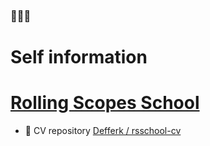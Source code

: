 ### 👋🏽🐮

# Self information

# [Rolling Scopes School](https://rs.school "RSS site")

- 🐣 CV repository [ Defferk / rsschool-cv](https://github.com/Defferk/rsschool-cv/tree/gh-pages "Link for reposityry")

<!--
**Defferk/Defferk** is a ✨ _special_ ✨ repository because its `README.md` (this file) appears on your GitHub profile.

Here are some ideas to get you started:

- 🔭 I’m currently working on ...
- 🌱 I’m currently learning ...
- 👯 I’m looking to collaborate on ...
- 🤔 I’m looking for help with ...
- 💬 Ask me about ...
- 📫 How to reach me: ...
- 😄 Pronouns: ...
- ⚡ Fun fact: ...
-->
